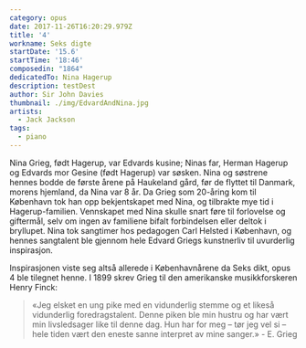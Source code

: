 ```yaml
---
category: opus
date: 2017-11-26T16:20:29.979Z
title: '4'
workname: Seks digte
startDate: '15.6'
startTime: '18:46'
composedin: "1864"
dedicatedTo: Nina Hagerup
description: testDest
author: Sir John Davies
thumbnail: ./img/EdvardAndNina.jpg
artists:
  - Jack Jackson
tags:
  - piano
---
```

Nina Grieg, født Hagerup, var Edvards kusine; Ninas far, Herman Hagerup og Edvards mor Gesine (født Hagerup) var søsken. Nina og søstrene hennes bodde de første årene på Haukeland gård, før de flyttet til Danmark, morens hjemland, da Nina var 8 år. Da Grieg som 20-åring kom til København tok han opp bekjentskapet med Nina, og tilbrakte mye tid i Hagerup-familien. Vennskapet med Nina skulle snart føre til forlovelse og giftermål, selv om ingen av familiene bifalt forbindelsen eller deltok i bryllupet. Nina tok sangtimer hos pedagogen Carl Helsted i København, og hennes sangtalent ble gjennom hele Edvard Griegs kunstnerliv til uvurderlig inspirasjon.  

Inspirasjonen viste seg altså allerede i Københavnårene da Seks dikt, opus 4 ble tilegnet henne. I 1899 skrev Grieg til den amerikanske musikkforskeren Henry Finck:

>   «Jeg elsket en ung pike med en vidunderlig stemme og et likeså vidunderlig foredragstalent. Denne piken ble min hustru og har vært min livsledsager like til denne dag. Hun har for meg – tør jeg vel si – hele tiden vært den eneste sanne interpret av mine sanger.» - E. Grieg

